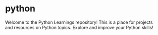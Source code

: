 # python
Welcome to the Python Learnings repository! This is a place for projects and resources on Python topics. Explore and improve your Python skills!
